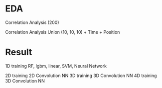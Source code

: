 # EDA

Correlation Analysis (200)

Correlation Analysis Union (10, 10, 10) + Time + Position


# Result


1D training
RF, lgbm, linear, SVM, Neural Network

2D training
2D Convolution NN
3D training
3D Convolution NN
4D training
3D Convolution NN
 